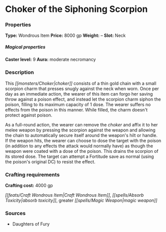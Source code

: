 ﻿---
Title: "Choker of the Siphoning Scorpion"
Type: "Wondrous Item"
Price: "8000 gp"
Weight: "–"
Slot: "Neck"
Caster level: "9"
Aura: "moderate necromancy"
Description: |
  "This choker consists of a thin gold chain with a small scorpion charm that presses snugly against the neck when worn. Once per day as an immediate action, the wearer of this item can forgo her saving throw against a poison effect, and instead let the scorpion charm siphon the poison, filling to its maximum capacity of 1 dose. The wearer suffers no effects from the poison in this manner. While filled, the charm doesn't protect against poison.
  As a full-round action, the wearer can remove the choker and affix it to her melee weapon by pressing the scorpion against the weapon and allowing the chain to automatically secure itself around the weapon's hilt or handle. If the weapon hits, the wearer can choose to dose the target with the poison (in addition to any effects the attack would normally have) as though the weapon were coated with a dose of the poison. This drains the scorpion of its stored dose. The target can attempt a Fortitude save as normal (using the poison's original DC) to resist the effect."
Crafting cost: "4000 gp"
Sources: "['Daughters of Fury']"
---

# Choker of the Siphoning Scorpion

### Properties

**Type:** Wondrous Item **Price:** 8000 gp **Weight:** – **Slot:** Neck

##### Magical properties

**Caster level:** 9 **Aura:** moderate necromancy

### Description

This _[[monsters/Choker|choker]]_ consists of a thin gold chain with a small scorpion charm that presses snugly against the neck when worn. Once per day as an immediate action, the wearer of this item can forgo her saving throw against a poison effect, and instead let the scorpion charm siphon the poison, filling to its maximum capacity of 1 dose. The wearer suffers no effects from the poison in this manner. While filled, the charm doesn't protect against poison.

As a full-round action, the wearer can remove the _choker_ and affix it to her melee weapon by pressing the scorpion against the weapon and allowing the chain to automatically secure itself around the weapon's hilt or handle. If the weapon hits, the wearer can choose to dose the target with the poison (in addition to any effects the attack would normally have) as though the weapon were coated with a dose of the poison. This drains the scorpion of its stored dose. The target can attempt a Fortitude save as normal (using the poison's original DC) to resist the effect.

### Crafting requirements

**Crafting cost:** 4000 gp

_[[feats/Craft Wondrous Item|Craft Wondrous Item]]_, _[[spells/Absorb Toxicity|absorb toxicity]]_, greater _[[spells/Magic Weapon|magic weapon]]_

### Sources

* Daughters of Fury